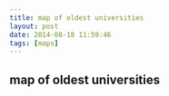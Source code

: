 ```yaml
---
title: map of oldest universities
layout: post
date: 2014-08-18 11:59:46
tags: [maps]
---
```

## map of oldest universities

